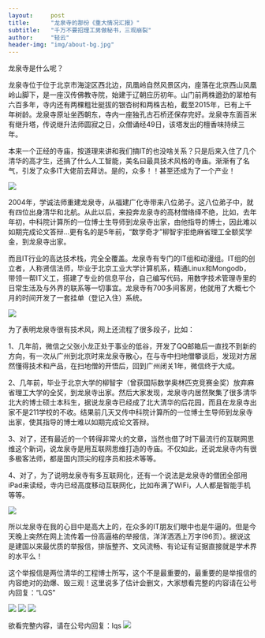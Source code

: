 ```yaml
---
layout:     post
title:      "龙泉寺的那份《重大情况汇报》"
subtitle:   "千万不要招理工男做秘书，三观崩裂"
author:     "轻云"
header-img: "img/about-bg.jpg"
---
```


龙泉寺是什么呢？



龙泉寺位于位于北京市海淀区西北边，凤凰岭自然风景区内，座落在北京西山凤凰岭山脚下，是一座汉传佛教寺院，始建于辽朝应历初年。山门前两株遒劲的翠柏有六百多年，寺内还有两棵粗壮挺拔的银杏树和两株古柏，截至2015年，已有上千年树龄。龙泉寺原址坐西朝东，寺内一座独孔古石桥还保存完好。龙泉寺东面百米有继升塔，传说继升法师圆寂之日，众僧诵经49日，该塔发出的檀香味持续三年。



本来一个正经的寺庙，按道理来讲和我们搞IT的也没啥关系？只是后来入住了几个清华的高才生，还搞了什么人工智能，美名曰最具技术风格的寺庙。渐渐有了名气，引发了众多IT大佬前去拜访。是的，众多！！甚至还成为了一个产业！

![](http://relatos.top/img/2018/1.png)

2004年，学诚法师重建龙泉寺，从福建广化寺带来八位弟子。这八位弟子中，就有四位出身清华和北航。从此以后，来投奔龙泉寺的高材僧络绎不绝，比如，去年年初，中科院计算所的一位博士生导师到龙泉寺出家，由他指导的博士，因此难以如期完成论文答辩...更有名的是5年前，“数学奇才”柳智宇拒绝麻省理工全额奖学金，到龙泉寺出家。

而且IT行业的高达技术栈，完全全覆盖。龙泉寺有专门的IT组和动漫组。IT组的创立者，人称贤信法师，毕业于北京工业大学计算机系，精通Linux和Mongodb，带领一帮IT义工，搭建了专业的信息平台，自己编写代码，用数字技术管理寺里的日常生活及与外界的联系等一切事宜。龙泉寺有700多间客房，他就用了大概七个月的时间开发了一套挂单（登记入住）系统。

![](http://relatos.top/img/2018/2.png)

为了表明龙泉寺很有技术风，网上还流程了很多段子，比如：

1、几年前，微信之父张小龙正处于事业的低谷，开发了QQ邮箱后一直找不到新的方向，有一次从广州到北京时来龙泉寺散心，在与寺中扫地僧攀谈后，发现对方居然懂得技术和产品，在扫地僧的开悟后，回到广州闭关1年，微信终于大成。

2、几年前，毕业于北京大学的柳智宇（曾获国际数学奥林匹克竞赛金奖）放弃麻省理工大学的全奖，到龙泉寺出家。然后大家发现，龙泉寺内居然聚集了很多清华北大的博士硕士本科生，据说龙泉寺已经成了北大清华的后花园，而且在龙泉寺出家不是211学校的不收。结果前几天又传中科院计算所的一位博士生导师到龙泉寺出家，使其指导的博士难以如期完成论文答辩。

3、对了，还有最近的一个转得非常火的文章，当然也借了时下最流行的互联网思维这个新词，说龙泉寺是用互联网思维打造的寺庙。不仅如此，还说龙泉寺内有很多极客法师，都是国内顶尖的程序员和技术等等。

4、对了，为了说明龙泉寺有多互联网化，还有一个说法是龙泉寺的僧团全部用iPad来读经，寺内已经高度移动互联网化，比如布满了WiFi，人人都是智能手机等等。

![](http://relatos.top/img/2018/3.png)

所以龙泉寺在我的心目中是高大上的，在众多的IT朋友们眼中也是牛逼的。但是今天晚上突然在网上流传着一份高逼格的举报信，洋洋洒洒上万字(96页）。据说这是建国以来最优质的举报信，排版整齐、文风流畅、有论证有证据直接就是学术界的水平么！

这个举报信是两位清华的工程博士所写，这个不是最重要的，最重要的是举报信的内容绝对的劲爆、毁三观！这里说多了估计会删文，大家想看完整的内容请在公号内回复：“LQS”

![](http://relatos.top/img/2018/4.png)
![](http://relatos.top/img/2018/5.png)
![](http://relatos.top/img/2018/6.png)

欲看完整内容，请在公号内回复：lqs
![](http://relatos.top/img/2018/7.png)